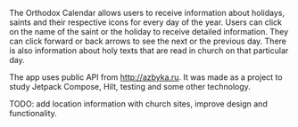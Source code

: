 The Orthodox Calendar allows users to receive information about holidays, saints and their respective icons for every day of the year. Users can click on the name of the saint or the holiday to receive detailed information. They can click forward or back arrows to see the next or the previous day. There is also information about holy texts that are read in church on that particular day.

The app uses public API from http://azbyka.ru. It was made as a project to study Jetpack Compose, Hilt, testing and some other technology.

TODO: add location information with church sites, improve design and functionality.
